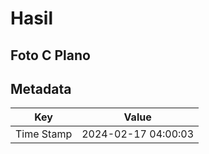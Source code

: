 # Hasil

## Foto C Plano


## Metadata

| Key        | Value               |
| ---------- | ------------------- |
| Time Stamp | 2024-02-17 04:00:03 |



